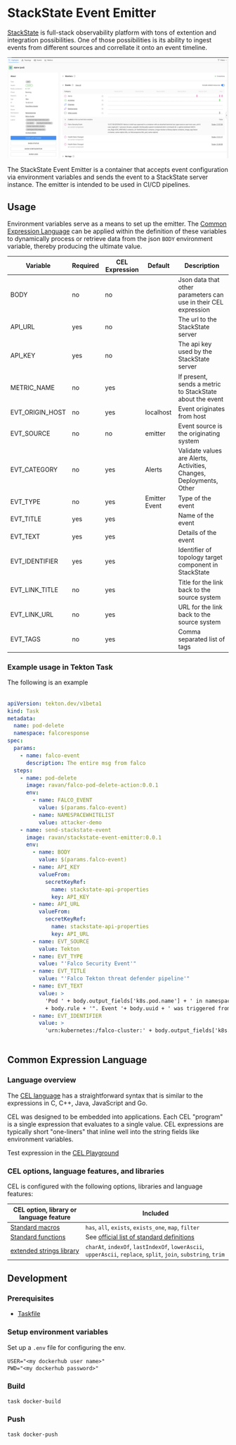 # StackState Event Emitter

[StackState](https://stackstate.com) is full-stack observability platform with tons of extention and integration possibilities.
One of those possibilities is its ability to ingest events from different sources and correllate it onto an event timeline.

![eventstimeline](./docs/img/stackstate_events.png)

The StackState Event Emitter is a container that accepts event configuration via environment variables and sends
the event to a StackState server instance.  The emitter is intended to be used in CI/CD pipelines.

## Usage

Environment variables serve as a means to set up the emitter. The [Common Expression Language](#common-expression-language) 
can be applied within the definition of these variables to dynamically process or retrieve data from the json `BODY` 
environment variable, thereby producing the ultimate value.

| Variable        | Required | CEL Expression | Default       | Description                                                         |
|-----------------|----------|----------------|---------------|---------------------------------------------------------------------|
| BODY            | no       | no             |               | Json data that other parameters can use in their CEL expression     |
| API_URL         | yes      | no             |               | The url to the StackState server                                    |
| API_KEY         | yes      | no             |               | The api key used by the StackState server                           |
| METRIC_NAME     | no       | yes            |               | If present, sends a metric to StackState about the event            |
| EVT_ORIGIN_HOST | no       | yes            | localhost     | Event originates from host                                          |
| EVT_SOURCE      | no       | no             | emitter       | Event source is the originating system                              |
| EVT_CATEGORY    | no       | yes            | Alerts        | Validate values are Alerts, Activities, Changes, Deployments, Other |
| EVT_TYPE        | no       | yes            | Emitter Event | Type of the event                                                   |
| EVT_TITLE       | yes      | yes            |               | Name of the event                                                   |
| EVT_TEXT        | yes      | yes            |               | Details of the event                                                |
| EVT_IDENTIFIER  | yes      | yes            |               | Identifier of topology target component in StackState               |
| EVT_LINK_TITLE  | no       | yes            |               | Title for the link back to the source system                        |
| EVT_LINK_URL    | no       | yes            |               | URL for the link back to the source system                          |
| EVT_TAGS        | no       | yes            |               | Comma separated list of tags                                        |

### Example usage in Tekton Task

The following is an example 
```yaml

apiVersion: tekton.dev/v1beta1
kind: Task
metadata:
  name: pod-delete
  namespace: falcoresponse
spec:
  params:
    - name: falco-event
      description: The entire msg from falco
  steps:
    - name: pod-delete
      image: ravan/falco-pod-delete-action:0.0.1
      env:
        - name: FALCO_EVENT
          value: $(params.falco-event)
        - name: NAMESPACEWHITELIST
          value: attacker-demo
    - name: send-stackstate-event
      image: ravan/stackstate-event-emitter:0.0.1
      env:
        - name: BODY
          value: $(params.falco-event)
        - name: API_KEY
          valueFrom:
            secretKeyRef:
              name: stackstate-api-properties
              key: API_KEY
        - name: API_URL
          valueFrom:
            secretKeyRef:
              name: stackstate-api-properties
              key: API_URL
        - name: EVT_SOURCE
          value: Tekton
        - name: EVT_TYPE
          value: "'Falco Security Event'"
        - name: EVT_TITLE
          value: "'Falco Tekton threat defender pipeline'"
        - name: EVT_TEXT
          value: >
            'Pod ' + body.output_fields['k8s.pod.name'] + ' in namespace ' + body.output_fields['k8s.ns.name'] + 'was deleted in response to Falco rule "' 
            + body.rule + '". Event '+ body.uuid + ' was triggered from container ' + body.output_fields['container.name']
        - name: EVT_IDENTIFIER
          value: >
            'urn:kubernetes:/falco-cluster:' + body.output_fields['k8s.ns.name'] + ':pod/' + body.output_fields['k8s.pod.name']
       

```


## Common Expression Language
### Language overview

The [CEL
language](https://github.com/google/cel-spec/blob/master/doc/langdef.md) has a
straightforward syntax that is similar to the expressions in C, C++, Java,
JavaScript and Go.

CEL was designed to be embedded into applications. Each CEL "program" is a
single expression that evaluates to a single value. CEL expressions are
typically short "one-liners" that inline well into the string fields like environment variables.

Test expression in the [CEL Playground](https://playcel.undistro.io/)


### CEL options, language features, and libraries

CEL is configured with the following options, libraries and language features:

| CEL option, library or language feature                                                                     | Included                                                                                                                                  |
|-------------------------------------------------------------------------------------------------------------|-------------------------------------------------------------------------------------------------------------------------------------------|
| [Standard macros](https://github.com/google/cel-spec/blob/v0.7.0/doc/langdef.md#macros)                     | `has`, `all`, `exists`, `exists_one`, `map`, `filter`                                                                                     |
| [Standard functions](https://github.com/google/cel-spec/blob/master/doc/langdef.md#list-of-standard-definitions) | See [official list of standard definitions](https://github.com/google/cel-spec/blob/master/doc/langdef.md#list-of-standard-definitions)   |
| [extended strings library](https://pkg.go.dev/github.com/google/cel-go/ext#Strings)                         | `charAt`, `indexOf`, `lastIndexOf`, `lowerAscii`, `upperAscii`, `replace`, `split`, `join`, `substring`, `trim`                           |


## Development

### Prerequisites

- [Taskfile](https://taskfile.dev/installation/)


### Setup environment variables

Set up a `.env` file for configuring the env.

```
USER="<my dockerhub user name>"
PWD="<my dockerhub password>"
```
### Build

```shell
task docker-build
```

### Push

```shell
task docker-push
```

